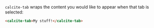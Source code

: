 `calcite-tab` wraps the content you would like to appear when that tab is selected:

```html
<calcite-tab>My stuff!</calcite-tab>
```
